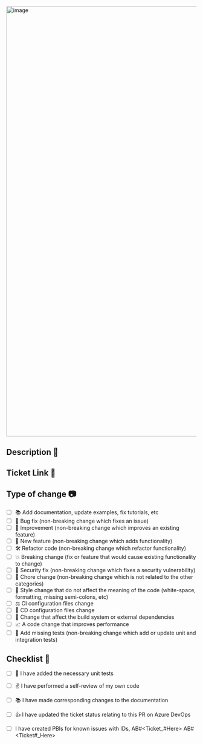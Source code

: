 
<img width="1138" alt="image" src="https://github.com/user-attachments/assets/e107b468-6246-422a-9904-8332a32edaca">




## Description :violin:
<!--
Please include a summary of the change and which issue is fixed.
List any dependencies that are required for this change.
-->

## Ticket Link :gun:
<!--
If this pull request addresses a Azure DevOps ticket,
please refer it with the format shown below and a link will be automatically added.
Your ticket will also auto resolve if you include the "Resolves" keyword
before the ticket number.
Resolves AB#<Ticket_#_Here>
-->

## Type of change :camera:

- [ ] 📚 Add documentation, update examples, fix tutorials, etc
- [ ] 🔧 Bug fix (non-breaking change which fixes an issue)
- [ ] 🥂 Improvement (non-breaking change which improves an existing feature)
- [ ] 🚀 New feature (non-breaking change which adds functionality)
- [ ] 🛠️ Refactor code (non-breaking change which refactor functionality)
- [ ] 💥 Breaking change (fix or feature that would cause existing functionality to change)
- [ ] 🔐 Security fix (non-breaking change which fixes a security vulnerability)
- [ ] 🎱 Chore change (non-breaking change which is not related to the other categories)
- [ ] 🧥 Style change that do not affect the meaning of the code (white-space, formatting, missing semi-colons, etc)
- [ ] ⚖️ CI configuration files change
- [ ] 📡 CD configuration files change
- [ ] 🔨 Change that affect the build system or external dependencies
- [ ] 📈 A code change that improves performance
- [ ] 💉 Add missing tests (non-breaking change which add or update unit and integration tests)

## Checklist :wrench:
- [ ] :dart:  I have added the necessary unit tests
- [ ] :v: I have performed a self-review of my own code
- [ ] :books: I have made corresponding changes to the documentation
- [ ] :+1: I have updated the ticket status relating to this PR on Azure DevOps
- [ ] I have created PBIs for known issues with IDs,
      AB#<Ticket_#Here>
      AB#<Ticket#_Here>
 
